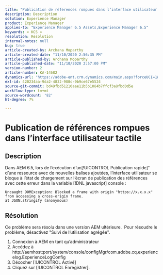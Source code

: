 ```yaml
---
title: "Publication de références rompues dans l’interface utilisateur tactile"
description: Description
solution: Experience Manager
product: Experience Manager
applies-to: "Experience Manager 6.5 Assets,Experience Manager 6.5"
keywords: « KCS »
resolution: Resolution
internal-notes: null
bug: true
article-created-by: Archana Moparthy
article-created-date: "11/10/2020 2:56:35 PM"
article-published-by: Archana Moparthy
article-published-date: "11/10/2020 2:57:00 PM"
version-number: 2
article-number: KA-14682
dynamics-url: "https://adobe-ent.crm.dynamics.com/main.aspx?forceUCI=1&pagetype=entityrecord&etn=knowledgearticle&id=a2eb8aeb-6423-eb11-a813-00224809820c"
exl-id: 420234aa-9da2-4832-980c-9b9ce67e5524
source-git-commit: bd49fbd51210aae11b5b1084b7ffcf3a8fbd0d5e
workflow-type: tm+mt
source-wordcount: '82'
ht-degree: 7%

---
```


# Publication de références rompues dans l’interface utilisateur tactile

## Description

Dans AEM 6.5, lors de l’exécution d’un[!UICONTROL Publication rapide]&quot; d’une ressource avec de nouvelles balises ajoutées, l’interface utilisateur se bloque à l’état de chargement sur l’écran de publication des références avec cette erreur dans la variable [!DNL javascript] console :

```
Uncaught DOMException: Blocked a frame with origin "https://x.x.x.x" from accessing a cross-origin frame.
at JSON.stringify (anonymous)
```


## Résolution

Ce problème sera résolu dans une version AEM ultérieure.  Pour résoudre le problème, désactivez &quot;Suivi de l’utilisation agrégée&quot;.

1. Connexion à AEM en tant qu’administrateur
2. Accédez à http://aemhost:port/system/console/configMgr/com.adobe.cq.experiencelog.ExperienceLogConfig
3. Décocher [!UICONTROL Activé]
4. Cliquez sur [!UICONTROL Enregistrer].
